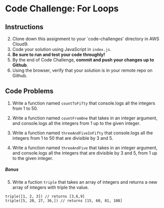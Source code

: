 # Code Challenge: For Loops

## Instructions

2. Clone down this assignment to your `code-challenges' directory in AWS Cloud9.  
3. Code your solution using JavaScript in `index.js`. 
4. **Be sure to run and test your code throughly!**
5. By the end of Code Challenge, **commit and push your changes up to Github**.
6. Using the browser, verify that your solution is in your remote repo on Github.

## Code Problems

1. Write a function named `countToFifty` that console.logs all the integers from 1 to 50. 

2. Write a function named `countFromOne` that takes in an integer argument, and console.logs all the integers from 1 up to the given integer. 

3. Write a function named `threeAndFiveInFifty` that console.logs all the integers from 1 to 50 that are divisible by 3 and 5.

4. Write a function named `threeAndFive` that takes in an integer argument, and console.logs all the integers that are divisible by 3 and 5, from 1 up to the given integer. 

##### Bonus
5. Write a fuction `triple` that takes an array of integers and returns a new array of integers with triple the value.
```
triple([1, 2, 3]) // returns [3,6,9]
triple([5, 20, 27, 36,]) // returns [15, 60, 81, 108]
```

